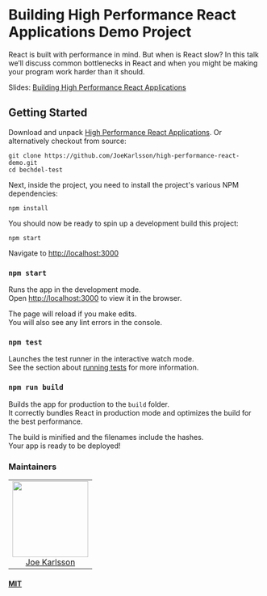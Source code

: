 # Building High Performance React Applications Demo Project

React is built with performance in mind. But when is React slow? In this talk we’ll discuss common bottlenecks in React and when you might be making your program work harder than it should.

Slides: [Building High Performance React Applications](http://slides.com/joekarlsson/high-performance-react#/)

## Getting Started

Download and unpack [High Performance React Applications](https://github.com/JoeKarlsson/high-performance-react-demo). Or alternatively checkout from source:

    git clone https://github.com/JoeKarlsson/high-performance-react-demo.git
    cd bechdel-test

Next, inside the project, you need to install the project's various NPM dependencies:

    npm install

You should now be ready to spin up a development build this project:

    npm start

Navigate to [http://localhost:3000](http://localhost:3000)

### `npm start`

Runs the app in the development mode.<br>
Open [http://localhost:3000](http://localhost:3000) to view it in the browser.

The page will reload if you make edits.<br>
You will also see any lint errors in the console.

### `npm test`

Launches the test runner in the interactive watch mode.<br>
See the section about [running tests](#running-tests) for more information.

### `npm run build`

Builds the app for production to the `build` folder.<br>
It correctly bundles React in production mode and optimizes the build for the best performance.

The build is minified and the filenames include the hashes.<br>
Your app is ready to be deployed!


### Maintainers

<table>
  <tbody>
    <tr>
      <td align="center">
        <img width="150 height="150"
        src="https://avatars.githubusercontent.com/JoeKarlsson?v=3">
        <br />
        <a href="https://github.com/JoeKarlsson">Joe Karlsson</a>
      </td>
    <tr>
  <tbody>
</table>


#### [MIT](./LICENSE)
